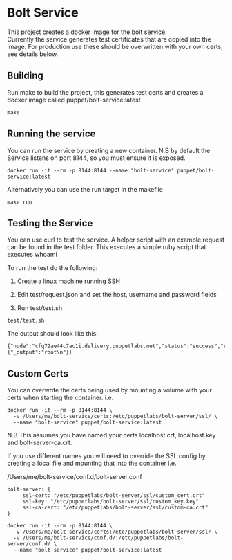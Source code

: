 # Bolt Service

This project creates a docker image for the bolt service.   
Currently the service generates test certificates that are copied into the
image.   For production use these should be overwritten with your own certs,
see details below.


## Building
Run make to build the project, this generates test certs and creates a docker
image called puppet/bolt-service:latest

```
make
```

## Running the service
You can run the service by creating a new container.  N.B by default the Service
listens on port 8144, so you must ensure it is exposed.
```
docker run -it --rm -p 8144:8144 --name "bolt-service" puppet/bolt-service:latest
```

Alternatively you can use the run target in the makefile
```
make run
```

## Testing the Service
You can use curl to test the service.  A helper script with an example request
can be found in the test folder.   This executes a simple ruby script that executes
whoami

To run the test do the following:

1) Create a linux machine running SSH

2) Edit test/request.json and set the host, username and password fields

3) Run test/test.sh
```
test/test.sh
```

The output should look like this:
```
{"node":"cfq72ae44c7ac1i.delivery.puppetlabs.net","status":"success","result":{"_output":"root\n"}}
```

## Custom Certs
You can overwrite the certs being used by mounting a volume with your certs when
starting the container. i.e.

```
docker run -it --rm -p 8144:8144 \
  -v /Users/me/bolt-service/certs:/etc/puppetlabs/bolt-server/ssl/ \
  --name "bolt-service" puppet/bolt-service:latest
```

N.B This assumes you have named your certs localhost.crt, localhost.key and
bolt-server-ca.crt.


If you use different names you will need to override the SSL config by creating
a local file and mounting that into the container i.e.

/Users/me/bolt-service/conf.d/bolt-server.conf
```
bolt-server: {
     ssl-cert: "/etc/puppetlabs/bolt-server/ssl/custom_cert.crt"
     ssl-key: "/etc/puppetlabs/bolt-server/ssl/custom_key.key"
     ssl-ca-cert: "/etc/puppetlabs/bolt-server/ssl/custom-ca.crt"
}
 ```

 ```
 docker run -it --rm -p 8144:8144 \
   -v /Users/me/bolt-service/certs:/etc/puppetlabs/bolt-server/ssl/ \
   -v /Users/me/bolt-service/conf.d/:/etc/puppetlabs/bolt-server/conf.d/ \
   --name "bolt-service" puppet/bolt-service:latest
 ```
